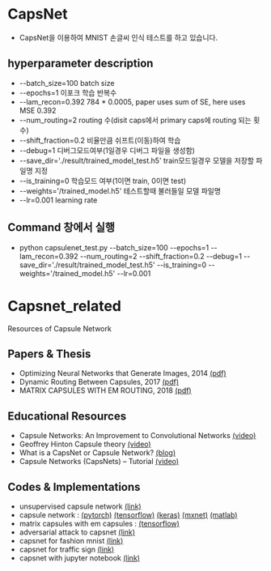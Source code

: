 # CapsNet 
- CapsNet을 이용하여 MNIST 손글씨 인식 테스트를 하고 있습니다.

## hyperparameter description
- --batch_size=100 batch size
- --epochs=1 이포크 학습 반복수
- --lam_recon=0.392 784 * 0.0005, paper uses sum of SE, here uses MSE 0.392
- --num_routing=2 routing 수(disit caps에서 primary caps에 routing 되는 횟수)
- --shift_fraction=0.2 비율만큼 쉬프트(이동)하여 학습
- --debug=1 디버그모드여부(1일경우 디버그 파일을 생성함)
- --save_dir='./result/trained_model_test.h5' train모드일경우 모델을 저장할 파일명 지정
- --is_training=0 학습모드 여부(1이면 train, 0이면 test)
- --weights='/trained_model.h5' 테스트할때 불러들일 모델 파일명
- --lr=0.001 learning rate

## Command 창에서 실행
- python capsulenet_test.py --batch_size=100 --epochs=1 --lam_recon=0.392 --num_routing=2 --shift_fraction=0.2 --debug=1 --save_dir='./result/trained_model_test.h5' --is_training=0 --weights='/trained_model.h5' --lr=0.001

# Capsnet_related
Resources of Capsule Network

## Papers & Thesis
- Optimizing Neural Networks that Generate Images, 2014 [(pdf)](http://www.cs.toronto.edu/~tijmen/tijmen_thesis.pdf)
- Dynamic Routing Between Capsules, 2017 [(pdf)](https://arxiv.org/abs/1710.09829)
- MATRIX CAPSULES WITH EM ROUTING, 2018 [(pdf)](https://openreview.net/pdf?id=HJWLfGWRb)

## Educational Resources
- Capsule Networks: An Improvement to Convolutional Networks [(video)](https://www.youtube.com/watch?v=VKoLGnq15RM)
- Geoffrey Hinton Capsule theory [(video)](https://www.youtube.com/watch?v=6S1_WqE55UQ)
- What is a CapsNet or Capsule Network? [(blog)](https://hackernoon.com/what-is-a-capsnet-or-capsule-network-2bfbe48769cc)
- Capsule Networks (CapsNets) – Tutorial [(video)](https://www.youtube.com/watch?v=pPN8d0E3900)

## Codes & Implementations
- unsupervised capsule network [(link)](https://github.com/mrkulk/Unsupervised-Capsule-Network)
- capsule network : [(pytorch)](https://github.com/gram-ai/capsule-networks) [(tensorflow)](https://github.com/naturomics/CapsNet-Tensorflow) [(keras)](https://github.com/XifengGuo/CapsNet-Keras) [(mxnet)](https://github.com/Soonhwan-Kwon/capsnet.mxnet) [(matlab)](https://github.com/yechengxi/LightCapsNet)
- matrix capsules with em capsules : [(tensorflow)](https://github.com/www0wwwjs1/Matrix-Capsules-EM-Tensorflow)
- adversarial attack to capsnet [(link)](https://github.com/jaesik817/adv_attack_capsnet)
- capsnet for fashion mnist [(link)](https://github.com/XifengGuo/CapsNet-Fashion-MNIST)
- capsnet for traffic sign [(link)](https://github.com/thibo73800/capsnet-traffic-sign-classifier)
- capsnet with jupyter notebook [(link)](https://github.com/rrqq/CapsNet-tensorflow-jupyter)

